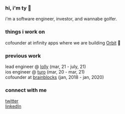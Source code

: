 ### hi, i'm ty 👋

i'm a software engineer, investor, and wannabe golfer.

### things i work on
cofounder at infinity apps where we are building [Orbit](https://orbitapp.xyz) 🤫

### previous work
lead engineer @ [lolly](https://thelollyapp.com) (mar, 21 - july, 21)<br />
ios engineer @ [turo](https://turo.com) (mar, 20 - mar, 21)<br />
cofounder at [brainblocks](https://github.com/brainblocks) (jan, 2018 - jan, 2020)<br />

### connect with me
[twitter](https://twitter.com/schenkty)<br />
[linkedIn](https://www.linkedin.com/in/schenkty)
